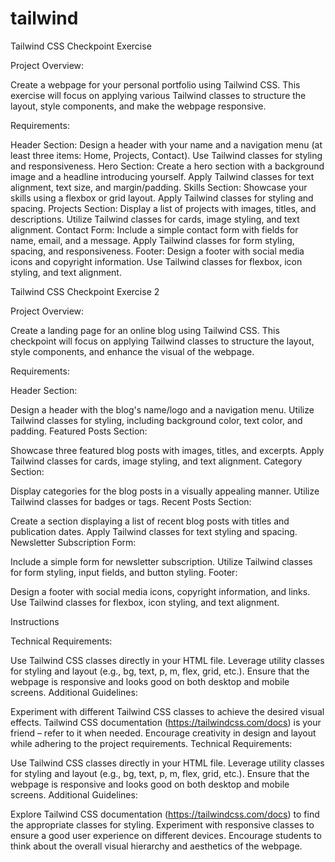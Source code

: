 # tailwind
Tailwind CSS Checkpoint Exercise

Project Overview:

Create a  webpage for your personal portfolio using Tailwind CSS. This exercise will focus on applying various Tailwind classes to structure the layout, style components, and make the webpage responsive.

Requirements:

Header Section:
Design a header with your name and a navigation menu (at least three items: Home, Projects, Contact).
Use Tailwind classes for styling and responsiveness.
Hero Section:
Create a hero section with a background image and a headline introducing yourself.
Apply Tailwind classes for text alignment, text size, and margin/padding.
Skills Section:
Showcase your skills using a flexbox or grid layout.
Apply Tailwind classes for styling and spacing.
Projects Section:
Display a list of projects with images, titles, and descriptions.
Utilize Tailwind classes for cards, image styling, and text alignment.
Contact Form:
Include a simple contact form with fields for name, email, and a message.
Apply Tailwind classes for form styling, spacing, and responsiveness.
Footer:
Design a footer with social media icons and copyright information.
Use Tailwind classes for flexbox, icon styling, and text alignment.
 

Tailwind CSS Checkpoint Exercise 2

Project Overview:

Create a landing page for an online blog using Tailwind CSS. This checkpoint will focus on applying Tailwind classes to structure the layout, style components, and enhance the visual of the webpage.

Requirements:

Header Section:

Design a header with the blog's name/logo and a navigation menu.
Utilize Tailwind classes for styling, including background color, text color, and padding.
Featured Posts Section:

Showcase three featured blog posts with images, titles, and excerpts.
Apply Tailwind classes for cards, image styling, and text alignment.
Category Section:

Display categories for the blog posts in a visually appealing manner.
Utilize Tailwind classes for badges or tags.
Recent Posts Section:

Create a section displaying a list of recent blog posts with titles and publication dates.
Apply Tailwind classes for text styling and spacing.
Newsletter Subscription Form:

Include a simple form for newsletter subscription.
Utilize Tailwind classes for form styling, input fields, and button styling.
Footer:

Design a footer with social media icons, copyright information, and links.
Use Tailwind classes for flexbox, icon styling, and text alignment.
 


Instructions

Technical Requirements:

Use Tailwind CSS classes directly in your HTML file.
Leverage utility classes for styling and layout (e.g., bg, text, p, m, flex, grid, etc.).
Ensure that the webpage is responsive and looks good on both desktop and mobile screens.
Additional Guidelines:

Experiment with different Tailwind CSS classes to achieve the desired visual effects.
Tailwind CSS documentation (https://tailwindcss.com/docs) is your friend – refer to it when needed.
Encourage creativity in design and layout while adhering to the project requirements.
Technical Requirements:

Use Tailwind CSS classes directly in your HTML file.
Leverage utility classes for styling and layout (e.g., bg, text, p, m, flex, grid, etc.).
Ensure that the webpage is responsive and looks good on both desktop and mobile screens.
Additional Guidelines:

Explore Tailwind CSS documentation (https://tailwindcss.com/docs) to find the appropriate classes for styling.
Experiment with responsive classes to ensure a good user experience on different devices.
Encourage students to think about the overall visual hierarchy and aesthetics of the webpage.

